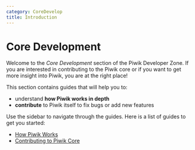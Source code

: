 ```yaml
---
category: CoreDevelop
title: Introduction
---
```

# Core Development

Welcome to the *Core Development* section of the Piwik Developer Zone. 
If you are interested in contributing to the Piwik core or if you want to get more insight into Piwik, you are at the right place!

This section contains guides that will help you to:

- understand **how Piwik works in depth**
- **contribute** to Piwik itself to fix bugs or add new features

Use the sidebar to navigate through the guides. Here is a list of guides to get you started:

- [How Piwik Works](/guides/how-piwik-works)
- [Contributing to Piwik Core](/guides/contributing-to-piwik-core)
